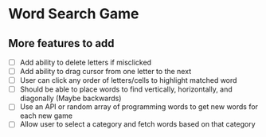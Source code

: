 # Word Search Game

## More features to add

- [ ] Add ability to delete letters if misclicked
- [ ] Add ability to drag cursor from one letter to the next
- [ ] User can click any order of letters/cells to highlight matched word
- [ ] Should be able to place words to find vertically, horizontally, and diagonally (Maybe backwards)
- [ ] Use an API or random array of programming words to get new words for each new game
- [ ] Allow user to select a category and fetch words based on that category
